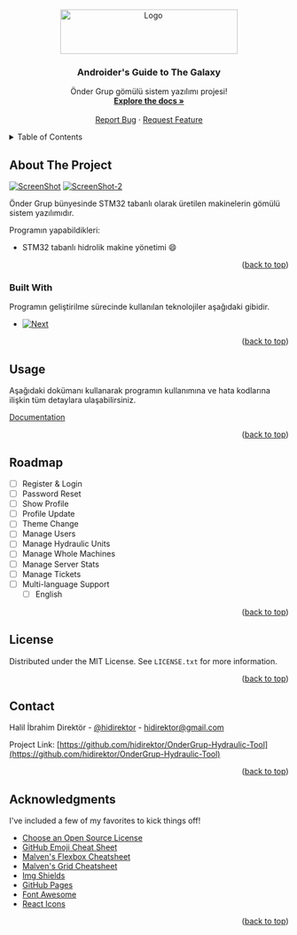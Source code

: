 <a name="readme-top"></a>

<br />
<div align="center">
  <a href="https://github.com/hidirektor/The-Androider-s-Guide-to-the-Galaxy">
    <img src="https://github.com/hidirektor/The-Androider-s-Guide-to-the-Galaxy/tree/main/img/projectIcon.png" alt="Logo" width="320" height="80">
  </a>

<h3 align="center">Androider's Guide to The Galaxy</h3>

  <p align="center">
    Önder Grup gömülü sistem yazılımı projesi!
    <br />
    <a href="https://www.notion.so/Teamspace-Home-0c63f5fdeb054503a2b66944317b6a6a"><strong>Explore the docs »</strong></a>
    <br />
    <br />
    <a href="https://github.com/hidirektor/The-Androider-s-Guide-to-the-Galaxy/issues">Report Bug</a>
    ·
    <a href="https://github.com/hidirektor/The-Androider-s-Guide-to-the-Galaxy/issues">Request Feature</a>
  </p>
</div>



<!-- TABLE OF CONTENTS -->
<details>
  <summary>Table of Contents</summary>
  <ol>
    <li>
      <a href="#about-the-project">About The Project</a>
      <ul>
        <li><a href="#built-with">Built With</a></li>
      </ul>
    </li>
    <li><a href="#usage">Usage</a></li>
    <li><a href="#roadmap">Roadmap</a></li>
    <li><a href="#license">License</a></li>
    <li><a href="#contact">Contact</a></li>
    <li><a href="#acknowledgments">Acknowledgments</a></li>
  </ol>
</details>



<!-- ABOUT THE PROJECT -->
## About The Project

[![ScreenShot][product-screenshot]](https://ondergrup.com)
[![ScreenShot-2][product-screenshot2]](https://ondergrup.com)

Önder Grup bünyesinde STM32 tabanlı olarak üretilen makinelerin gömülü sistem yazılımıdır.

Programın yapabildikleri:
* STM32 tabanlı hidrolik makine yönetimi :smile:

<p align="right">(<a href="#readme-top">back to top</a>)</p>



### Built With

Programın geliştirilme sürecinde kullanılan teknolojiler aşağıdaki gibidir.

* [![Next][Next.js]][Next-url]

<p align="right">(<a href="#readme-top">back to top</a>)</p>


<!-- USAGE EXAMPLES -->
## Usage

Aşağıdaki dokümanı kullanarak programın kullanımına ve hata kodlarına ilişkin tüm detaylara ulaşabilirsiniz.

[Documentation](https://www.notion.so/Teamspace-Home-0c63f5fdeb054503a2b66944317b6a6a)

<p align="right">(<a href="#readme-top">back to top</a>)</p>



<!-- ROADMAP -->
## Roadmap

- [ ] Register & Login
- [ ] Password Reset
- [ ] Show Profile
- [ ] Profile Update
- [ ] Theme Change
- [ ] Manage Users
- [ ] Manage Hydraulic Units
- [ ] Manage Whole Machines
- [ ] Manage Server Stats
- [ ] Manage Tickets
- [ ] Multi-language Support
    - [ ] English

<p align="right">(<a href="#readme-top">back to top</a>)</p>


<!-- LICENSE -->
## License

Distributed under the MIT License. See `LICENSE.txt` for more information.

<p align="right">(<a href="#readme-top">back to top</a>)</p>



<!-- CONTACT -->
## Contact

Halil İbrahim Direktör - [@hidirektor](https://instagram.com/hidirektor) - hidirektor@gmail.com

Project Link: [https://github.com/hidirektor/OnderGrup-Hydraulic-Tool](https://github.com/hidirektor/OnderGrup-Hydraulic-Tool)

<p align="right">(<a href="#readme-top">back to top</a>)</p>



<!-- ACKNOWLEDGMENTS -->
## Acknowledgments

I've included a few of my favorites to kick things off!

* [Choose an Open Source License](https://choosealicense.com)
* [GitHub Emoji Cheat Sheet](https://www.webpagefx.com/tools/emoji-cheat-sheet)
* [Malven's Flexbox Cheatsheet](https://flexbox.malven.co/)
* [Malven's Grid Cheatsheet](https://grid.malven.co/)
* [Img Shields](https://shields.io)
* [GitHub Pages](https://pages.github.com)
* [Font Awesome](https://fontawesome.com)
* [React Icons](https://react-icons.github.io/react-icons/search)

<p align="right">(<a href="#readme-top">back to top</a>)</p>



<!-- MARKDOWN LINKS & IMAGES -->
<!-- https://www.markdownguide.org/basic-syntax/#reference-style-links -->
[contributors-shield]: https://img.shields.io/github/contributors/othneildrew/Best-README-Template.svg?style=for-the-badge
[contributors-url]: https://github.com/hidirektor/OnderGrup-Hydraulic-Tool/graphs/contributors
[forks-shield]: https://img.shields.io/github/forks/othneildrew/Best-README-Template.svg?style=for-the-badge
[forks-url]: https://github.com/hidirektor/OnderGrup-Hydraulic-Tool/network/members
[stars-shield]: https://img.shields.io/github/stars/othneildrew/Best-README-Template.svg?style=for-the-badge
[stars-url]: https://github.com/hidirektor/OnderGrup-Hydraulic-Tool/stargazers
[issues-shield]: https://img.shields.io/github/issues/othneildrew/Best-README-Template.svg?style=for-the-badge
[issues-url]: https://github.com/hidirektor/OnderGrup-Hydraulic-Tool/issues
[license-shield]: https://img.shields.io/github/license/othneildrew/Best-README-Template.svg?style=for-the-badge
[license-url]: https://github.com/hidirektor/OnderGrup-Hydraulic-Tool/blob/master/LICENSE.txt
[linkedin-shield]: https://img.shields.io/badge/-LinkedIn-black.svg?style=for-the-badge&logo=linkedin&colorB=555
[linkedin-url]: https://www.linkedin.com/in/hidirektor/
[product-screenshot]: readme/ss-1.png
[product-screenshot2]: readme/ss-2.png
[Next.js]: https://img.shields.io/badge/java-000000?style=for-the-badge&logo=java&logoColor=white
[Next-url]: https://www.java.com/tr/
[React.js]: https://img.shields.io/badge/javafx-20232A?style=for-the-badge&logo=javafx&logoColor=61DAFB
[React-url]: https://openjfx.io/
[Vue.js]: https://img.shields.io/badge/node.js-35495E?style=for-the-badge&logo=nodedotjs&logoColor=4FC08D
[Vue-url]: https://nodejs.org/en
[Angular.io]: https://img.shields.io/badge/mongodb-DD0031?style=for-the-badge&logo=mongodb&logoColor=white
[Angular-url]: https://www.mongodb.com/
[Svelte.dev]: https://img.shields.io/badge/Svelte-4A4A55?style=for-the-badge&logo=svelte&logoColor=FF3E00
[Svelte-url]: https://svelte.dev/
[Laravel.com]: https://img.shields.io/badge/Laravel-FF2D20?style=for-the-badge&logo=laravel&logoColor=white
[Laravel-url]: https://laravel.com
[Bootstrap.com]: https://img.shields.io/badge/Bootstrap-563D7C?style=for-the-badge&logo=bootstrap&logoColor=white
[Bootstrap-url]: https://getbootstrap.com
[JQuery.com]: https://img.shields.io/badge/jQuery-0769AD?style=for-the-badge&logo=jquery&logoColor=white
[JQuery-url]: https://jquery.com 